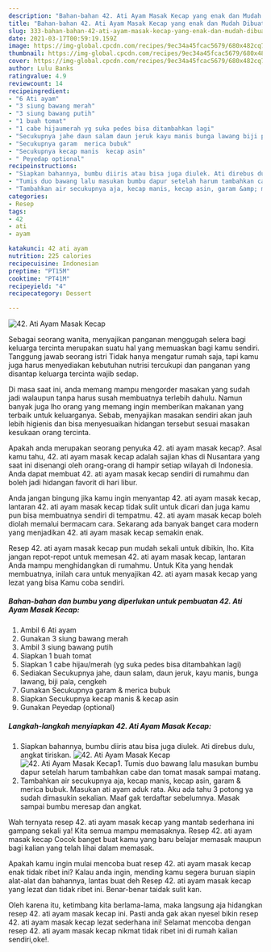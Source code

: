 ```yaml
---
description: "Bahan-bahan 42. Ati Ayam Masak Kecap yang enak dan Mudah Dibuat"
title: "Bahan-bahan 42. Ati Ayam Masak Kecap yang enak dan Mudah Dibuat"
slug: 333-bahan-bahan-42-ati-ayam-masak-kecap-yang-enak-dan-mudah-dibuat
date: 2021-03-17T00:59:19.159Z
image: https://img-global.cpcdn.com/recipes/9ec34a45fcac5679/680x482cq70/42-ati-ayam-masak-kecap-foto-resep-utama.jpg
thumbnail: https://img-global.cpcdn.com/recipes/9ec34a45fcac5679/680x482cq70/42-ati-ayam-masak-kecap-foto-resep-utama.jpg
cover: https://img-global.cpcdn.com/recipes/9ec34a45fcac5679/680x482cq70/42-ati-ayam-masak-kecap-foto-resep-utama.jpg
author: Lulu Banks
ratingvalue: 4.9
reviewcount: 14
recipeingredient:
- "6 Ati ayam"
- "3 siung bawang merah"
- "3 siung bawang putih"
- "1 buah tomat"
- "1 cabe hijaumerah yg suka pedes bisa ditambahkan lagi"
- "Secukupnya jahe daun salam daun jeruk kayu manis bunga lawang biji pala cengkeh"
- "Secukupnya garam  merica bubuk"
- "Secukupnya kecap manis  kecap asin"
- " Peyedap optional"
recipeinstructions:
- "Siapkan bahannya, bumbu diiris atau bisa juga diulek. Ati direbus dulu, angkat tiriskan."
- "Tumis duo bawang lalu masukan bumbu dapur setelah harum tambahkan cabe dan tomat masak sampai matang."
- "Tambahkan air secukupnya aja, kecap manis, kecap asin, garam &amp; merica bubuk. Masukan ati ayam aduk rata. Aku ada tahu 3 potong ya sudah dimasukin sekalian. Maaf gak terdaftar sebelumnya. Masak sampai bumbu meresap dan angkat."
categories:
- Resep
tags:
- 42
- ati
- ayam

katakunci: 42 ati ayam 
nutrition: 225 calories
recipecuisine: Indonesian
preptime: "PT15M"
cooktime: "PT41M"
recipeyield: "4"
recipecategory: Dessert

---
```



![42. Ati Ayam Masak Kecap](https://img-global.cpcdn.com/recipes/9ec34a45fcac5679/680x482cq70/42-ati-ayam-masak-kecap-foto-resep-utama.jpg)

Sebagai seorang wanita, menyajikan panganan menggugah selera bagi keluarga tercinta merupakan suatu hal yang memuaskan bagi kamu sendiri. Tanggung jawab seorang istri Tidak hanya mengatur rumah saja, tapi kamu juga harus menyediakan kebutuhan nutrisi tercukupi dan panganan yang disantap keluarga tercinta wajib sedap.

Di masa  saat ini, anda memang mampu mengorder masakan yang sudah jadi walaupun tanpa harus susah membuatnya terlebih dahulu. Namun banyak juga lho orang yang memang ingin memberikan makanan yang terbaik untuk keluarganya. Sebab, menyajikan masakan sendiri akan jauh lebih higienis dan bisa menyesuaikan hidangan tersebut sesuai masakan kesukaan orang tercinta. 



Apakah anda merupakan seorang penyuka 42. ati ayam masak kecap?. Asal kamu tahu, 42. ati ayam masak kecap adalah sajian khas di Nusantara yang saat ini disenangi oleh orang-orang di hampir setiap wilayah di Indonesia. Anda dapat membuat 42. ati ayam masak kecap sendiri di rumahmu dan boleh jadi hidangan favorit di hari libur.

Anda jangan bingung jika kamu ingin menyantap 42. ati ayam masak kecap, lantaran 42. ati ayam masak kecap tidak sulit untuk dicari dan juga kamu pun bisa membuatnya sendiri di tempatmu. 42. ati ayam masak kecap boleh diolah memalui bermacam cara. Sekarang ada banyak banget cara modern yang menjadikan 42. ati ayam masak kecap semakin enak.

Resep 42. ati ayam masak kecap pun mudah sekali untuk dibikin, lho. Kita jangan repot-repot untuk memesan 42. ati ayam masak kecap, lantaran Anda mampu menghidangkan di rumahmu. Untuk Kita yang hendak membuatnya, inilah cara untuk menyajikan 42. ati ayam masak kecap yang lezat yang bisa Kamu coba sendiri.

<!--inarticleads1-->

##### Bahan-bahan dan bumbu yang diperlukan untuk pembuatan 42. Ati Ayam Masak Kecap:

1. Ambil 6 Ati ayam
1. Gunakan 3 siung bawang merah
1. Ambil 3 siung bawang putih
1. Siapkan 1 buah tomat
1. Siapkan 1 cabe hijau/merah (yg suka pedes bisa ditambahkan lagi)
1. Sediakan Secukupnya jahe, daun salam, daun jeruk, kayu manis, bunga lawang, biji pala, cengkeh
1. Gunakan Secukupnya garam &amp; merica bubuk
1. Siapkan Secukupnya kecap manis &amp; kecap asin
1. Gunakan  Peyedap (optional)




<!--inarticleads2-->

##### Langkah-langkah menyiapkan 42. Ati Ayam Masak Kecap:

1. Siapkan bahannya, bumbu diiris atau bisa juga diulek. Ati direbus dulu, angkat tiriskan.
<img src="https://img-global.cpcdn.com/steps/7adf7ff1a70c820a/160x128cq70/42-ati-ayam-masak-kecap-langkah-memasak-1-foto.jpg" alt="42. Ati Ayam Masak Kecap"><img src="https://img-global.cpcdn.com/steps/5f42fd47cb845b19/160x128cq70/42-ati-ayam-masak-kecap-langkah-memasak-1-foto.jpg" alt="42. Ati Ayam Masak Kecap">1. Tumis duo bawang lalu masukan bumbu dapur setelah harum tambahkan cabe dan tomat masak sampai matang.
1. Tambahkan air secukupnya aja, kecap manis, kecap asin, garam &amp; merica bubuk. Masukan ati ayam aduk rata. Aku ada tahu 3 potong ya sudah dimasukin sekalian. Maaf gak terdaftar sebelumnya. Masak sampai bumbu meresap dan angkat.




Wah ternyata resep 42. ati ayam masak kecap yang mantab sederhana ini gampang sekali ya! Kita semua mampu memasaknya. Resep 42. ati ayam masak kecap Cocok banget buat kamu yang baru belajar memasak maupun bagi kalian yang telah lihai dalam memasak.

Apakah kamu ingin mulai mencoba buat resep 42. ati ayam masak kecap enak tidak ribet ini? Kalau anda ingin, mending kamu segera buruan siapin alat-alat dan bahannya, lantas buat deh Resep 42. ati ayam masak kecap yang lezat dan tidak ribet ini. Benar-benar taidak sulit kan. 

Oleh karena itu, ketimbang kita berlama-lama, maka langsung aja hidangkan resep 42. ati ayam masak kecap ini. Pasti anda gak akan nyesel bikin resep 42. ati ayam masak kecap lezat sederhana ini! Selamat mencoba dengan resep 42. ati ayam masak kecap nikmat tidak ribet ini di rumah kalian sendiri,oke!.

